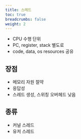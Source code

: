 ```yaml
---
title: 스레드
toc: true
breadcrumbs: false
weight: 2
---
```

* CPU 수행 단위
* PC, register, stack 별도로
* code, data, os resources 공유
## 장점
* 메모리 자원 절약
* 응답성
* 스레드 생성, 스위칭 오버헤드 낮음
## 종류
* 커널 스레드
* 유저 스레드